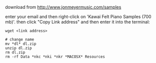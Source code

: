 
download from http://www.jonmeyermusic.com/samples

enter your email and then right-click on 'Kawai Felt Piano Samples (700 mb)'. then click "Copy Link address" and then enter it into the terminal:

```
wget <link address>

# change name
mv *dl* dl.zip
unzip dl.zip
rm dl.zip
rm -rf Data *nkc *nki *nkr *MACOSX* Resources
```


